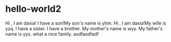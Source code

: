 # hello-world2


Hi , I am daxia!
I have a son!My son's name is yhm.
Hi , I am daxia!My wife is yzq.
I have a sister.
I have a brother.
My mother's name is wyy.
My father's name is yys.
what a nice family.
asdfasdfadf

